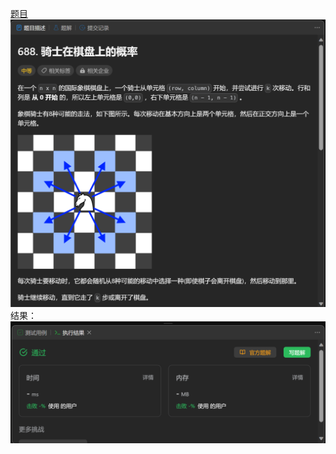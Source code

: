 [题目](https://leetcode.cn/problems/knight-probability-in-chessboard/)
![pic](img.png)
结果：
![pic](result.png)